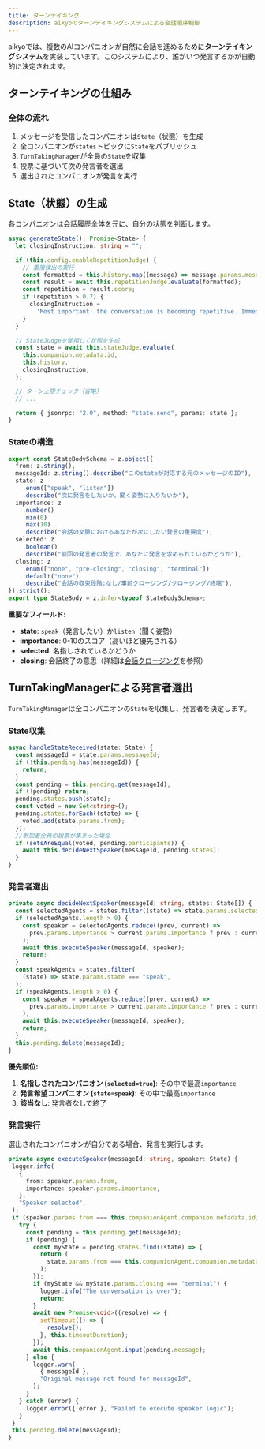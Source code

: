 ```yaml
---
title: ターンテイキング
description: aikyoのターンテイキングシステムによる会話順序制御
---
```


aikyoでは、複数のAIコンパニオンが自然に会話を進めるために**ターンテイキングシステム**を実装しています。このシステムにより、誰がいつ発言するかが自動的に決定されます。

## ターンテイキングの仕組み

### 全体の流れ

1. メッセージを受信したコンパニオンは`State`（状態）を生成
2. 全コンパニオンが`states`トピックに`State`をパブリッシュ
3. `TurnTakingManager`が全員の`State`を収集
4. 投票に基づいて次の発言者を選出
5. 選出されたコンパニオンが発言を実行

## State（状態）の生成

各コンパニオンは会話履歴全体を元に、自分の状態を判断します。

```typescript
async generateState(): Promise<State> {
  let closingInstruction: string = "";

  if (this.config.enableRepetitionJudge) {
    // 重複検出の実行
    const formatted = this.history.map((message) => message.params.message);
    const result = await this.repetitionJudge.evaluate(formatted);
    const repetition = result.score;
    if (repetition > 0.7) {
      closingInstruction =
        'Most important: the conversation is becoming repetitive. Immediately either shift the closing status through "pre-closing", "closing", and "terminal" in order to end the conversation, or change the topic.';
    }
  }

  // StateJudgeを使用して状態を生成
  const state = await this.stateJudge.evaluate(
    this.companion.metadata.id,
    this.history,
    closingInstruction,
  );

  // ターン上限チェック（省略）
  // ...

  return { jsonrpc: "2.0", method: "state.send", params: state };
}
```

### Stateの構造

```typescript
export const StateBodySchema = z.object({
  from: z.string(),
  messageId: z.string().describe("このstateが対応する元のメッセージのID"),
  state: z
    .enum(["speak", "listen"])
    .describe("次に発言をしたいか、聞く姿勢に入りたいか"),
  importance: z
    .number()
    .min(0)
    .max(10)
    .describe("会話の文脈におけるあなたが次にしたい発言の重要度"),
  selected: z
    .boolean()
    .describe("前回の発言者の発言で、あなたに発言を求められているかどうか"),
  closing: z
    .enum(["none", "pre-closing", "closing", "terminal"])
    .default("none")
    .describe("会話の収束段階:なし/事前クロージング/クロージング/終端"),
}).strict();
export type StateBody = z.infer<typeof StateBodySchema>;
```

**重要なフィールド:**

- **state**: `speak`（発言したい）か`listen`（聞く姿勢）
- **importance**: 0-10のスコア（高いほど優先される）
- **selected**: 名指しされているかどうか
- **closing**: 会話終了の意思（詳細は[会話クロージング](./closing)を参照）

## TurnTakingManagerによる発言者選出

`TurnTakingManager`は全コンパニオンの`State`を収集し、発言者を決定します。

### State収集

```typescript
async handleStateReceived(state: State) {
  const messageId = state.params.messageId;
  if (!this.pending.has(messageId)) {
    return;
  }
  const pending = this.pending.get(messageId);
  if (!pending) return;
  pending.states.push(state);
  const voted = new Set<string>();
  pending.states.forEach((state) => {
    voted.add(state.params.from);
  });
  //参加者全員の投票が集まった場合
  if (setsAreEqual(voted, pending.participants)) {
    await this.decideNextSpeaker(messageId, pending.states);
  }
}
```

### 発言者選出

```typescript
private async decideNextSpeaker(messageId: string, states: State[]) {
  const selectedAgents = states.filter((state) => state.params.selected);
  if (selectedAgents.length > 0) {
    const speaker = selectedAgents.reduce((prev, current) =>
      prev.params.importance > current.params.importance ? prev : current,
    );
    await this.executeSpeaker(messageId, speaker);
    return;
  }
  const speakAgents = states.filter(
    (state) => state.params.state === "speak",
  );
  if (speakAgents.length > 0) {
    const speaker = speakAgents.reduce((prev, current) =>
      prev.params.importance > current.params.importance ? prev : current,
    );
    await this.executeSpeaker(messageId, speaker);
    return;
  }
  this.pending.delete(messageId);
}
```

**優先順位:**

1. **名指しされたコンパニオン (`selected=true`)**: その中で最高`importance`
2. **発言希望コンパニオン (`state=speak`)**: その中で最高`importance`
3. **該当なし**: 発言者なしで終了

### 発言実行

選出されたコンパニオンが自分である場合、発言を実行します。

```typescript
private async executeSpeaker(messageId: string, speaker: State) {
 logger.info(
   {
     from: speaker.params.from,
     importance: speaker.params.importance,
   },
   "Speaker selected",
 );
 if (speaker.params.from === this.companionAgent.companion.metadata.id) {
   try {
     const pending = this.pending.get(messageId);
     if (pending) {
       const myState = pending.states.find((state) => {
         return (
           state.params.from === this.companionAgent.companion.metadata.id
         );
       });
       if (myState && myState.params.closing === "terminal") {
         logger.info("The conversation is over");
         return;
       }
       await new Promise<void>((resolve) => {
         setTimeout(() => {
           resolve();
         }, this.timeoutDuration);
       });
       await this.companionAgent.input(pending.message);
     } else {
       logger.warn(
         { messageId },
         "Original message not found for messageId",
       );
     }
   } catch (error) {
     logger.error({ error }, "Failed to execute speaker logic");
   }
 }
 this.pending.delete(messageId);
}
```
